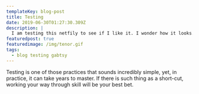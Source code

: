 ```yaml
---
templateKey: blog-post
title: Testing
date: 2019-06-30T01:27:30.309Z
description: |
  I am testing this netfily to see if I like it. I wonder how it looks.
featuredpost: true
featuredimage: /img/tenor.gif
tags:
  - blog testing gabtsy
---
```

Testing is one of those practices that sounds incredibly simple, yet, in practice, it can take years to master. If there is such thing as a short-cut, working your way through skill will be your best bet.
